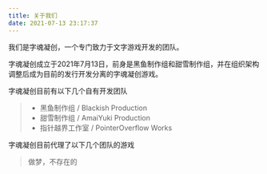 ```yaml
---
title: 关于我们
date: 2021-07-13 23:17:37
---
```


我们是字魂凝创，一个专门致力于文字游戏开发的团队。

字魂凝创成立于2021年7月13日，前身是黑鱼制作组和甜雪制作组，并在组织架构调整后成为目前的发行开发分离的字魂凝创游戏。

字魂凝创目前有以下几个自有开发团队

 > - 黑鱼制作组 / Blackish Production
 > - 甜雪制作组 / AmaiYuki Production
 > - 指针越界工作室 / PointerOverflow Works


字魂凝创目前代理了以下几个团队的游戏

 >
 > 做梦，不存在的
 >

